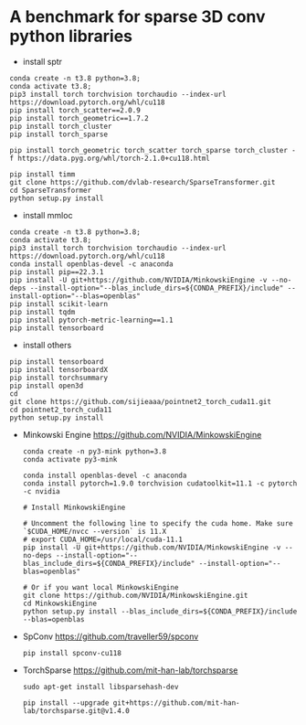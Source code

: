 # A benchmark for sparse 3D conv python libraries


- install sptr

```
conda create -n t3.8 python=3.8;
conda activate t3.8;
pip3 install torch torchvision torchaudio --index-url https://download.pytorch.org/whl/cu118
pip install torch_scatter==2.0.9
pip install torch_geometric==1.7.2
pip install torch_cluster
pip install torch_sparse

pip install torch_geometric torch_scatter torch_sparse torch_cluster -f https://data.pyg.org/whl/torch-2.1.0+cu118.html

pip install timm
git clone https://github.com/dvlab-research/SparseTransformer.git
cd SparseTransformer
python setup.py install
```




- install mmloc

```
conda create -n t3.8 python=3.8;
conda activate t3.8;
pip3 install torch torchvision torchaudio --index-url https://download.pytorch.org/whl/cu118
conda install openblas-devel -c anaconda
pip install pip==22.3.1
pip install -U git+https://github.com/NVIDIA/MinkowskiEngine -v --no-deps --install-option="--blas_include_dirs=${CONDA_PREFIX}/include" --install-option="--blas=openblas"
pip install scikit-learn
pip install tqdm
pip install pytorch-metric-learning==1.1
pip install tensorboard
```



- install others

```
pip install tensorboard
pip install tensorboardX
pip install torchsummary
pip install open3d
cd
git clone https://github.com/sijieaaa/pointnet2_torch_cuda11.git
cd pointnet2_torch_cuda11
python setup.py install
```






- Minkowski Engine
  https://github.com/NVIDIA/MinkowskiEngine

  ```
  conda create -n py3-mink python=3.8
  conda activate py3-mink
  
  conda install openblas-devel -c anaconda
  conda install pytorch=1.9.0 torchvision cudatoolkit=11.1 -c pytorch -c nvidia
  
  # Install MinkowskiEngine
  
  # Uncomment the following line to specify the cuda home. Make sure `$CUDA_HOME/nvcc --version` is 11.X
  # export CUDA_HOME=/usr/local/cuda-11.1
  pip install -U git+https://github.com/NVIDIA/MinkowskiEngine -v --no-deps --install-option="--blas_include_dirs=${CONDA_PREFIX}/include" --install-option="--blas=openblas"
  
  # Or if you want local MinkowskiEngine
  git clone https://github.com/NVIDIA/MinkowskiEngine.git
  cd MinkowskiEngine
  python setup.py install --blas_include_dirs=${CONDA_PREFIX}/include --blas=openblas
  ```

  

- SpConv
  https://github.com/traveller59/spconv

  ```
  pip install spconv-cu118	
  ```

  

- TorchSparse
  https://github.com/mit-han-lab/torchsparse

  ```
  sudo apt-get install libsparsehash-dev
  ```

  ```
  pip install --upgrade git+https://github.com/mit-han-lab/torchsparse.git@v1.4.0
  ```

  
